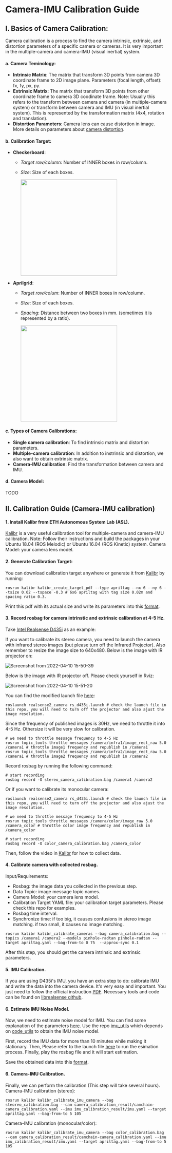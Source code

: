 # Camera-IMU Calibration Guide
## I. Basics of Camera Calibration:
Camera calibration is a process to find the camera intrinsic, extrinsic, and distortion parameters of a specific camera or cameras. It is very important in the multiple-camera and camera-IMU (visual inertial) system.  

#### a. Camera Teminology:
 - **Intrinsic Matrix**: The matrix that transform 3D points from camera 3D coordinate frame to 2D image plane. Parameters (focal length, offset): fx, fy, px, py.
 - **Extrinsic Matrix**: The matrix that transform 3D points from other coordinate frame to camera 3D coodinate frame. Note: Usually this refers to the transform between camera and camera (in multiple-camera system) or transform between camera and IMU (in visual inertial system). This is represented by the transformation matrix (4x4, rotation and translation).
 - **Distortion Parameters**: Camera lens can cause distortion in image. More details on parameters about [camera distortion](https://ori.codes/artificial-intelligence/camera-calibration/camera-distortions/).

#### b. Calibration Target:
 - **Checkerboard**:
   - *Target row/column*: Number of INNER boxes in row/column.
   - *Size*: Size of each boxes.
 
     <img src="https://user-images.githubusercontent.com/55560905/162593666-e2a997c7-1dc2-4203-aaf4-72dbb8b5e61b.png" width="300">
 
 - **Aprilgrid**:
   - *Target row/colum*: Number of INNER boxes in row/column.
   - *Size*: Size of each boxes.
   - *Spacing*: Distance between two boxes in mm. (sometimes it is represented by a ratio).
   
     <img src="https://user-images.githubusercontent.com/55560905/162593770-031a92b6-2994-4da0-9823-dd569ca4de69.png" width="300">
   
#### c. Types of Camera Calibrations:
 - **Single camera calibration**: To find intrinsic matrix and distortion parameters.
 - **Multiple-camera calibration**: In addition to instrinsic and distortion, we also want to obtain extrinsic matrix.
 - **Camera-IMU calibration**: Find the transformation between camera and IMU.

#### d. Camera Model:
 TODO

## II. Calibration Guide (Camera-IMU calibration)

#### 1. Install Kalibr from ETH Autonomous System Lab (ASL).
  [Kalibr](https://github.com/ethz-asl/kalibr) is a very useful calibration tool for multiple-camera and camera-IMU calibration. Note: Follow their instructions and build the packages in your Ubuntu 18.04 (ROS Melodic) or Ubuntu 16.04 (ROS Kinetic) system.
Camera Model: your camera lens model.
#### 2. Generate Calibration Target:
You can download calibration target anywhere or generate it from [Kalibr](https://github.com/ethz-asl/kalibr) by running:
```
rosrun kalibr kalibr_create_target_pdf --type apriltag --nx 6 --ny 6 --tsize 0.02 --tspace -0.3 # 6x6 apriltag with tag size 0.02m and spacing ratio 0.3.
```
Print this pdf with its actual size and write its parameters into this [format](https://github.com/Zhefan-Xu/camera-imu-calibration-guide/blob/main/apriltag.yaml).

#### 3. Record rosbag for camera intrinstic and extrinsic calibration at 4-5 Hz.
Take [Intel Realsense D435i](https://www.intelrealsense.com/depth-camera-d435i/) as an example:

If you want to calibrate its stereo camera, you need to launch the camera with infrared stereo images (but please turn off the Infrared Projector). Also remember to resize the image size to 640x480. Below is the image with IR projector on:

![Screenshot from 2022-04-10 15-50-39](https://user-images.githubusercontent.com/55560905/162637326-473fc871-ff19-471d-bea2-fe2bda9d858b.png)

Below is the image with IR projector off. Please check yourself in Rviz:

![Screenshot from 2022-04-10 15-51-20](https://user-images.githubusercontent.com/55560905/162637380-ecc20f1b-034a-4c60-84a5-9c5196aa7c1c.png)

You can find the modified launch file [here](https://github.com/Zhefan-Xu/camera-imu-calibration-guide/blob/main/rs_d435i.launch): 
```
roslaunch realsense2_camera rs_d435i.launch # check the launch file in this repo, you will need to turn off the projector and also ajust the image resolution.
```
Since the frequency of published images is 30Hz, we need to throttle it into 4-5 Hz. Othersize it will be very slow for calibration.
```
# we need to throttle message frequency to 4-5 Hz
rosrun topic_tools throttle messages /camera/infra1/image_rect_raw 5.0 /camera1 # throttle image1 frequency and republish in /camera1
rosrun topic_tools throttle messages /camera/infra2/image_rect_raw 5.0 /camera1 # throttle image2 frequency and republish in /camera2
```
Record rosbag by running the following command:
```
# start recording
rosbag record -O stereo_camera_calibration.bag /camera1 /camera2
```

Or if you want to calibrate its monocular camera:
```
roslaunch realsense2_camera rs_d435i.launch # check the launch file in this repo, you will need to turn off the projector and also ajust the image resolution.

# we need to throttle message frequency to 4-5 Hz
rosrun topic_tools throttle messages /camera/color/image_raw 5.0 /camera_color # throttle color image frequency and republish in /camera_color

# start recording
rosbag record -O color_camera_calibration.bag /camera_color
```
Then, follow the video in [Kalibr](https://github.com/ethz-asl/kalibr) for how to collect data.

#### 4. Calibrate camera with collected rosbag.
Input/Requirements:
  - Rosbag: the image data you collected in the previous step.
  - Data Topic: image message topic names.
  - Camera Model: your camera lens model.
  - Calibration Target YAML file: your calibration target parameters. Please check this repo for examples.
  - Rosbag time interval.
  - Synchronize time: if too big, it causes confusions in stereo image matching. if two small, it causes no image matching.
```
rosrun kalibr kalibr_calibrate_cameras --bag camera_calibration.bag --topics /camera1 /camera2 --models pinhole-radtan pinhole-radtan --target apriltag.yaml --bag-from-to 0 75  --approx-sync 0.1
```
After this step, you should get the camera intrinsic and extrinsic parameters.

#### 5. IMU Calibration.
If you are using D435i's IMU, you have an extra step to do: calibrate IMU and write the data into the camera device. It's very easy and important. You just need to follow the official instruction [PDF](https://www.intelrealsense.com/wp-content/uploads/2019/07/Intel_RealSense_Depth_D435i_IMU_Calibration.pdf).
Necessary tools and code can be found on [librealsense github](https://github.com/IntelRealSense/librealsense).

#### 6. Estimate IMU Noise Model.
Now, we need to estimate noise model for IMU. You can find some explanation of the parameters [here](https://github.com/ethz-asl/kalibr/wiki/IMU-Noise-Model).
Use the repo [imu_utils](https://github.com/gaowenliang/imu_utils) which depends on [code_utils](https://github.com/gaowenliang/code_utils) to obtain the IMU noise model.

First, record the IMU data for more than 10 minutes while making it stationary. Then, Please refer to the launch file [here](https://github.com/Zhefan-Xu/camera-imu-calibration-guide/blob/main/d435i_imu_calibration.launch) to run the esimation process. Finally, play the rosbag file and it will start estimation.

Save the obtained data into this [format](https://github.com/Zhefan-Xu/camera-imu-calibration-guide/blob/main/imu.yaml).
 

#### 6. Camera-IMU Calibration.
Finally, we can perform the calibration (This step will take several hours).
Camera-IMU calibration (stereo):
```
rosrun kalibr kalibr_calibrate_imu_camera --bag steoreo_calibration.bag --cam camera_calibration_result/camchain-camera_calibration.yaml --imu imu_calibration_result/imu.yaml --target apriltag.yaml --bag-from-to 5 105
```

Camera-IMU calibration (monocular/color):
```
rosrun kalibr kalibr_calibrate_imu_camera --bag color_calibration.bag --cam camera_calibration_result/camchain-camera_calibration.yaml --imu imu_calibration_result/imu.yaml --target apriltag.yaml --bag-from-to 5 105
```
